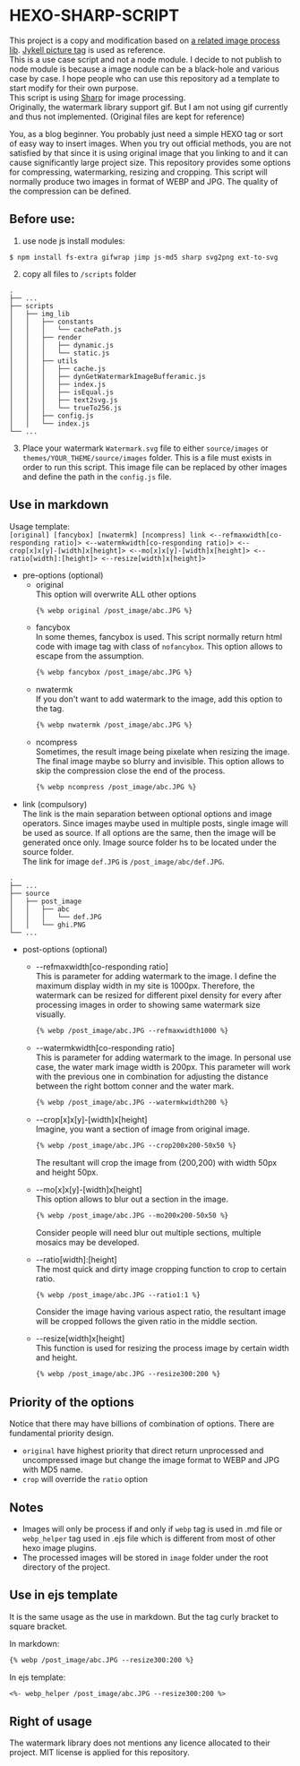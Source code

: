 # HEXO-SHARP-SCRIPT

This project is a copy and modification based on [a related image process lib](https://github.com/SpiritLingPub/hexo-images-watermark). [Jykell picture tag](https://github.com/rbuchberger/jekyll_picture_tag) is used as reference.\
This is a use case script and not a node module. I decide to not publish to node module is because a image nodule can be a black-hole and various case by case. I hope people who can use this repository ad a template to start modify for their own purpose.\
This script is using [Sharp](https://github.com/lovell/sharp) for image processing.\
Originally, the watermark library support gif. But I am not using gif currently and thus not implemented. (Original files are kept for reference)

You, as a blog beginner. You probably just need a simple HEXO tag or sort of easy way to insert images.
When you try out official methods, you are not satisfied by that since it is using original image that you linking to and it can cause significantly large project size.
This repository provides some options for compressing, watermarking, resizing and cropping.
This script will normally produce two images in format of WEBP and JPG. The quality of the compression can be defined.

## Before use:
1. use node js install modules:
```shell
$ npm install fs-extra gifwrap jimp js-md5 sharp svg2png ext-to-svg
```
2. copy all files to `/scripts` folder
```
.
├── ...
├── scripts
│   ├── img_lib
│   │   ├── constants
│   │   │   └── cachePath.js
│   │   ├── render
│   │   │   ├── dynamic.js
│   │   │   └── static.js
│   │   ├── utils
│   │   │   ├── cache.js
│   │   │   ├── dynGetWatermarkImageBufferamic.js
│   │   │   ├── index.js
│   │   │   ├── isEqual.js
│   │   │   ├── text2svg.js
│   │   │   └── trueTo256.js
│   │   ├── config.js
│   │   └── index.js
└── ...
```

3. Place your watermark `Watermark.svg` file to either `source/images` or `themes/YOUR_THEME/source/images` folder. This is a file must exists in order to run this script. This image file can be replaced by other images and define the path in the `config.js` file.

## Use in markdown

Usage template:\
`[original] [fancybox] [nwatermk] [ncompress] link <--refmaxwidth[co-responding ratio]> <--watermkwidth[co-responding ratio]> <--crop[x]x[y]-[width]x[height]> <--mo[x]x[y]-[width]x[height]> <--ratio[width]:[height]> <--resize[width]x[height]>`

- pre-options (optional)
    - original\
        This option will overwrite ALL other options
        ```md
        {% webp original /post_image/abc.JPG %}
        ```
    - fancybox\
        In some themes, fancybox is used. This script normally return html code with image tag with class of `nofancybox`. This option allows to escape from the assumption.
        ```md
        {% webp fancybox /post_image/abc.JPG %}
        ```
    - nwatermk\
        If you don't want to add watermark to the image, add this option to the tag.
        ```md
        {% webp nwatermk /post_image/abc.JPG %}
        ```
    - ncompress\
        Sometimes, the result image being pixelate when resizing the image. The final image maybe so blurry and invisible. This option allows to skip the compression close the end of the process.
        ```md
        {% webp ncompress /post_image/abc.JPG %}
        ```
- link (compulsory)\
    The link is the main separation between optional options and image operators.
    Since images maybe used in multiple posts, single image will be used as source. If all options are the same, then the image will be generated once only.
    Image source folder hs to be located under the source folder.\
    The link for image `def.JPG` is `/post_image/abc/def.JPG`.

```
.
├── ...
├── source
│   ├── post_image
│   │   ├── abc
│   │   │   └── def.JPG
│   │   └── ghi.PNG
└── ...
```


- post-options (optional)
    - --refmaxwidth[co-responding ratio]\
        This is parameter for adding watermark to the image.
        I define the maximum display width in my site is 1000px. Therefore, the watermark can be resized for different pixel density for every after processing images in order to showing same watermark size visually. 
        ```md
        {% webp /post_image/abc.JPG --refmaxwidth1000 %}
        ```

    - --watermkwidth[co-responding ratio]\
        This is parameter for adding watermark to the image.
        In personal use case, the water mark image width is 200px.
        This parameter will work with the previous one in combination for adjusting the distance between the right bottom conner and the water mark.
        ```md
        {% webp /post_image/abc.JPG --watermkwidth200 %}
        ```

    - --crop[x]x[y]-[width]x[height]\
        Imagine, you want a section of image from original image. 
        ```md
        {% webp /post_image/abc.JPG --crop200x200-50x50 %}
        ```
        The resultant will crop the image from (200,200) with width 50px and height 50px.

    - --mo[x]x[y]-[width]x[height]\
        This option allows to blur out a section in the image.
        ```md
        {% webp /post_image/abc.JPG --mo200x200-50x50 %}
        ```
        Consider people will need blur out multiple sections, multiple mosaics may be developed. 

    - --ratio[width]:[height]\
        The most quick and dirty image cropping function to crop to certain ratio.
        ```md
        {% webp /post_image/abc.JPG --ratio1:1 %}
        ```
        Consider the image having various aspect ratio, the resultant image will be cropped follows the given ratio in the middle section.

    - --resize[width]x[height]\
        This function is used for resizing the process image by certain width and height.
        ```md
        {% webp /post_image/abc.JPG --resize300:200 %}
        ```

## Priority of the options
Notice that there may have billions of combination of options. There are fundamental priority design.

- `original` have highest priority that direct return unprocessed and uncompressed image but change the image format to WEBP and JPG with MD5 name.
- `crop` will override the `ratio` option

## Notes
- Images will only be process if and only if `webp` tag is used in .md file or `webp_helper` tag used in .ejs file which is different from most of other hexo image plugins.
- The processed images will be stored in `image` folder under the root directory of the project.

## Use in ejs template
It is the same usage as the use in markdown. But the tag curly bracket to square bracket.

In markdown:
```md
{% webp /post_image/abc.JPG --resize300:200 %}
```
In ejs template:
```md
<%- webp_helper /post_image/abc.JPG --resize300:200 %>
```

## Right of usage
The watermark library does not mentions any licence allocated to their project.
MIT license is applied for this repository.